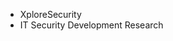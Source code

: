 - XploreSecurity
- IT Security Development Research


<!---
XploreSecurity/XploreSecurity is a ✨ special ✨ repository because its `README.md` (this file) appears on your GitHub profile.
You can click the Preview link to take a look at your changes.
--->
